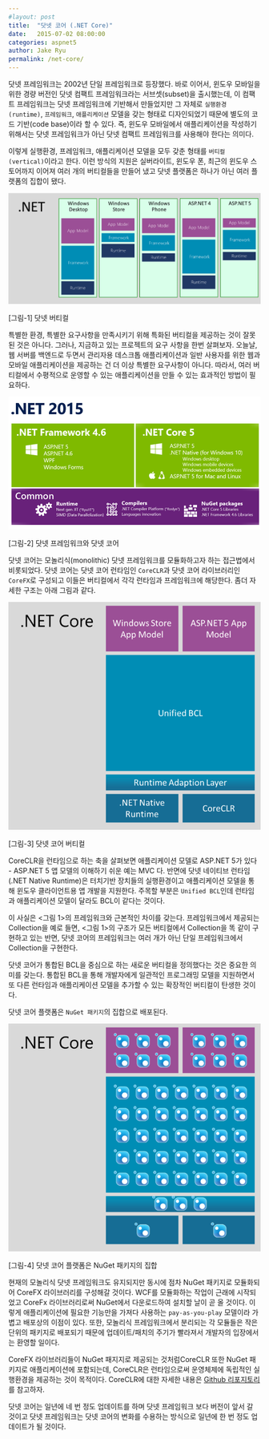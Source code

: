 ```yaml
---
#layout: post
title:  "닷넷 코어 (.NET Core)"
date:   2015-07-02 08:00:00
categories: aspnet5
author: Jake Ryu
permalink: /net-core/
---
```


닷넷 프레임워크는 2002년 단일 프레임워크로 등장했다. 바로 이어서, 윈도우 모바일을 위한 경량 버전인 닷넷 컴팩트 프레임워크라는 서브셋(subset)을 출시했는데, 이 컴팩트 프레임워크는 닷넷 프레임워크에 기반해서 만들었지만 그 자체로 `실행환경(runtime)`, `프레임워크`, `애플리케이션` 모델을 갖는 형태로 디자인되었기 때문에 별도의 코드 기반(code base)이라 할 수 있다. 즉, 윈도우 모바일에서 애플리케이션을 작성하기 위해서는 닷넷 프레임워크가 아닌 닷넷 컴팩트 프레임워크를 사용해야 한다는 의미다. 

이렇게 실행환경, 프레임워크, 애플리케이션 모델을 모두 갖춘 형태를 `버티컬(vertical)`이라고 한다. 이런 방식의 지원은 실버라이트, 윈도우 폰, 최근의 윈도우 스토어까지 이어져 여러 개의 버티컬들을  만들어 냈고 닷넷 플랫폼은 하나가 아닌 여러 플랫폼의 집합이 됐다.

![닷넷 버티컬](/assets/aspnet5/dotnet-vertical.png)

[그림-1] 닷넷 버티컬

특별한 환경, 특별한 요구사항을 만족시키기 위해 특화된 버티컬을 제공하는 것이 잘못된 것은 아니다. 그러나, 지금하고 있는 프로젝트의 요구 사항을 한번 살펴보자. 오늘날, 웹 서버를 백엔드로 두면서 관리자용 데스크톱 애플리케이션과 일반 사용자를 위한 웹과 모바일 애플리케이션을 제공하는 건 더 이상 특별한 요구사항이 아니다. 따라서, 여러 버티컬에서 수평적으로 운영할 수 있는 애플리케이션을 만들 수 있는 효과적인 방법이 필요하다.

![닷넷 프레임워크와 닷넷 코어](/assets/aspnet5/dotnet-core.png)

[그림-2] 닷넷 프레임워크와 닷넷 코어

닷넷 코어는 모놀리식(monolithic) 닷넷 프레임워크를 모듈화하고자 하는 접근법에서 비롯되었다. 닷넷 코어는 닷넷 코어 런타임인 `CoreCLR`과 닷넷 코어 라이브러리인 `CoreFX`로 구성되고 이들은  버티컬에서 각각 런타임과 프레임워크에 해당한다. 좀더 자세한 구조는 아래 그림과 같다.

![닷넷 코어 버티컬](/assets/aspnet5/dotnet-core-vertical.png)

[그림-3] 닷넷 코어 버티컬

CoreCLR을 런타임으로 하는 축을 살펴보면 애플리케이션 모델로 ASP.NET 5가 있다 - ASP.NET 5 앱 모델의 이해하기 쉬운 예는 MVC 다. 반면에 닷넷 네이티브 런타임(.NET Native Runtime)은 터치기반 장치들의 실행환경이고 애플리케이션 모델을 통해 윈도우 클라이언트용 앱 개발을 지원한다. 주목할 부분은 `Unified BCL`인데 런타임과 애플리케이션 모델이 달라도 BCL이 같다는 것이다.

이 사실은 <그림 1>의 프레임워크와 근본적인 차이를 갖는다. 프레임워크에서 제공되는 Collection을 예로 들면, <그림 1>의 구조가 모든 버티컬에서 Collection을 똑 같이 구현하고 있는 반면, 닷넷 코어의 프레임워크는 여러 개가 아닌 단일 프레임워크에서 Collection을 구현한다.

닷넷 코어가 통합된 BCL을 중심으로 하는 새로운 버티컬을 정의했다는 것은 중요한 의미를 갖는다. 통합된 BCL을 통해 개발자에게 일관적인 프로그래밍 모델을 지원하면서 또 다른 런타임과 애플리케이션 모델을 추가할 수 있는 확장적인 버티컬이 탄생한 것이다.

닷넷 코어 플랫폼은 `NuGet 패키지`의 집합으로 배포된다. 

![닷넷 코어 버티컬 누겟](/assets/aspnet5/dotnet-core-vertical-nuget.png)

[그림-4] 닷넷 코어 플랫폼은 NuGet 패키지의 집합

현재의 모놀리식 닷넷 프레임워크도 유지되지만 동시에 점차 NuGet 패키지로 모듈화되어 CoreFX 라이브러리를 구성해갈 것이다. WCF를 모듈화하는 작업이 근래에 시작되었고 CoreFx 라이브러리로써 NuGet에서 다운로드하여 설치할 날이 곧 올 것이다. 이렇게 애플리케이션에 필요한 기능만을 가져다 사용하는 `pay-as-you-play` 모델이라 가볍고 배포상의 이점이 있다. 또한, 모놀리식 프레임워크에서 분리되는 각 모듈들은 작은 단위의 패키지로 배포되기 때문에 업데이트/패치의 주기가 빨라져서 개발자의 입장에서는 환영할 일이다.

CoreFX 라이브러리들이 NuGet 패지지로 제공되는 것처럼CoreCLR 또한 NuGet 패키지로  애플리케이션에 포함되는데, CoreCLR은 런타임으로써 운영체제에 독립적인 실행환경을 제공하는 것이 목적이다. CoreCLR에 대한 자세한 내용은 [Github 리포지토리](https://github.com/dotnet/coreclr)를 참고하자.

닷넷 코어는 일년에 네 번 정도 업데이트를 하며 닷넷 프레임워크 보다 버전이 앞서 갈 것이고 닷넷 프레임워크는 닷넷 코어의 변화를 수용하는 방식으로 일년에 한 번 정도 업데이트가 될 것이다. 
